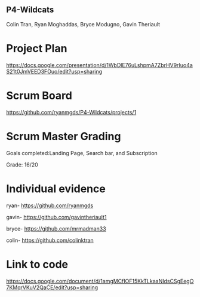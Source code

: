 ## P4-Wildcats
Colin Tran, Ryan Moghaddas, Bryce Modugno, Gavin Theriault


# Project Plan 
https://docs.google.com/presentation/d/1WbDlE76uLshpmA7ZbrHV9rIuo4aS21t0JmVEED3FOuo/edit?usp=sharing

# Scrum Board
https://github.com/ryanmgds/P4-Wildcats/projects/1

# Scrum Master Grading
Goals completed:Landing Page, Search bar, and Subscription

Grade: 16/20

# Individual evidence
ryan- https://github.com/ryanmgds

gavin- https://github.com/gavintheriault1

bryce- https://github.com/mrmadman33

colin- https://github.com/colinktran

# Link to code
https://docs.google.com/document/d/1amgMCfIOF15KkTLkaaNIdsCSgEegO7KMqrVKuV2QaCE/edit?usp=sharing 


